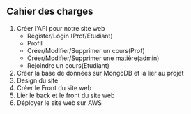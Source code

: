 ## Cahier des charges

1. Créer l'API pour notre site web
    - Register/Login (Prof/Etudiant)
    - Profil
    - Créer/Modifier/Supprimer un cours(Prof)
    - Créer/Modifier/Supprimer une matière(admin)
    - Rejoindre un cours(Etudiant)
2. Créer la base de données sur MongoDB et la lier au projet
2. Design du site
4. Créer le Front du site web
5. Lier le back et le front du site web
6. Déployer le site web sur AWS
